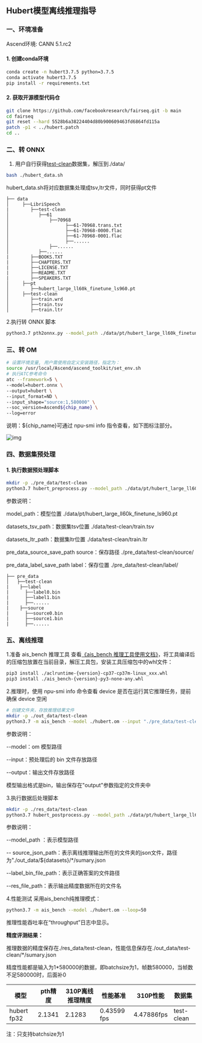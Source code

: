## Hubert模型离线推理指导

###  一、环境准备

Ascend环境: CANN 5.1.rc2

####  1. 创建conda环境

```bash
conda create -n hubert3.7.5 python=3.7.5
conda activate hubert3.7.5
pip install -r requirements.txt
```

####  2. 获取开源模型代码仓

```bash
git clone https://github.com/facebookresearch/fairseq.git -b main 
cd fairseq
git reset --hard 5528b6a38224404d80b900609463fd6864fd115a
patch -p1 < ../hubert.patch
cd ..
```

###  二、转 ONNX

1. 用户自行获得[test-clean](https://www.openslr.org/resources/12/test-clean.tar.gz)数据集，解压到./data/

```bash
bash ./hubert_data.sh
```

hubert_data.sh将对应数据集处理成tsv,ltr文件，同时获得pt文件
```
├── data
│     ├──LibriSpeech
|        ├──test-clean
│           ├──61
│           	├──70968
│                     ├──61-70968.trans.txt
│                     ├──61-70968-0000.flac
│                     ├──61-70968-0001.flac
│                     ├──......
│           	├──......	
│           ├──......	
|        ├──BOOKS.TXT
|        ├──CHAPTERS.TXT
|        ├──LICENSE.TXT
|        ├──README.TXT
|        ├──SPEAKERS.TXT
│     ├──pt
│        ├──hubert_large_ll60k_finetune_ls960.pt
│     ├──test-clean
│        ├──train.wrd
│        ├──train.tsv
│        ├──train.ltr 
```

2.执行转 ONNX 脚本

```bash
python3.7 pth2onnx.py --model_path ./data/pt/hubert_large_ll60k_finetune_ls960.pt --onnx_path ./hubert.onnx
```

###  三、转 OM

```bash
# 设置环境变量, 用户需使用自定义安装路径，指定为：
source /usr/local/Ascend/ascend_toolkit/set_env.sh
# 执行ATC参考命令
atc --framework=5 \
--model=hubert.onnx \
--output=hubert \
--input_format=ND \
--input_shape="source:1,580000" \
--soc_version=Ascend${chip_name} \
--log=error
```
说明：${chip_name}可通过 npu-smi info 指令查看，如下图标注部分。

![img](https://gitee.com/ascend/ModelZoo-PyTorch/raw/master/ACL_PyTorch/images/310P3.png)

###  四、数据集预处理

####  1. 执行数据预处理脚本

```bash
mkdir -p ./pre_data/test-clean
python3.7 hubert_preprocess.py --model_path ./data/pt/hubert_large_ll60k_finetune_ls960.pt --datasets_tsv_path ./data/test-clean/train.tsv --datasets_ltr_path ./data/test-clean/train.ltr --pre_data_source_save_path ./pre_data/test-clean/source/ --pre_data_label_save_path ./pre_data/test-clean/label/
```

参数说明：

model_path：模型位置 ./data/pt/hubert_large_ll60k_finetune_ls960.pt

datasets_tsv_path：数据集tsv位置 ./data/test-clean/train.tsv

datasets_ltr_path：数据集ltr位置 ./data/test-clean/train.ltr

pre_data_source_save_path source：保存路径 ./pre_data/test-clean/source/

pre_data_label_save_path label：保存位置 ./pre_data/test-clean/label/
```
├── pre_data
│   ├──test-clean
|    ├──label 
|      ├──label0.bin 
|      ├──label1.bin
|      ├──......  
|    ├──source
|      ├──source0.bin 
|      ├──source1.bin 
|      ├──...... 
```


###  五、离线推理

1.准备 ais_bench 推理工具
查看[《ais_bench 推理工具使用文档》](https://gitee.com/ascend/tools/tree/master/ais-bench_workload/tool/ais_infer)，将工具编译后的压缩包放置在当前目录，解压工具包，安装工具压缩包中的whl文件：

```bash
pip3 install ./aclruntime-{version}-cp37-cp37m-linux_xxx.whl
pip3 install ./ais_bench-{version}-py3-none-any.whl
```

2.推理时，使用 npu-smi info 命令查看 device 是否在运行其它推理任务，提前确保 device 空闲

```bash
# 创建文件夹，存放推理结果文件
mkdir -p ./out_data/test-clean
python3.7 -m ais_bench --model ./hubert.om --input "./pre_data/test-clean/source/" --output "./out_data/test-clean/"
```
参数说明：

--model：om 模型路径

--input：预处理后的 bin 文件存放路径

--output：输出文件存放路径 

模型输出格式是bin，输出保存在"output"参数指定的文件夹中

3.执行数据后处理脚本

```bash
mkdir -p ./res_data/test-clean
python3.7 hubert_postprocess.py --model_path ./data/pt/hubert_large_ll60k_finetune_ls960.pt --source_json_path ./out_data/test-clean/*/sumary.json --label_bin_file_path ./pre_data/test-clean/label/ --res_file_path ./res_data/test-clean/
```
参数说明：

\--model_path ：表示模型路径

\-- source_json_path：表示离线推理输出所在的文件夹的json文件，路径为"./out_data/${datasets}/*/sumary.json 

--label_bin_file_path：表示正确答案的文件路径

--res_file_path：表示输出精度数据所在的文件名

4.性能测试 采用ais_bench纯推理模式：

```bash
python3.7 -m ais_bench --model ./hubert.om --loop=50 
```

推理性能吞吐率在“throughput”日志中显示。

**精度评测结果：**

推理数据的精度保存在./res_data/test-clean，性能信息保存在./out_data/test-clean/*/sumary.json

精度性能都是输入为1*580000的数据，即batchsize为1，帧数580000，当帧数不足580000时，后面补0

| 模型        | pth精度 | 310P离线推理精度 | 性能基准    | 310P性能   | 数据集     |
| ----------- | ------- | ---------------- | ----------- | ---------- | ---------- |
| hubert fp32 | 2.1341  | 2.1283           | 0.43599 fps | 4.47886fps | test-clean |


注：只支持batchsize为1
